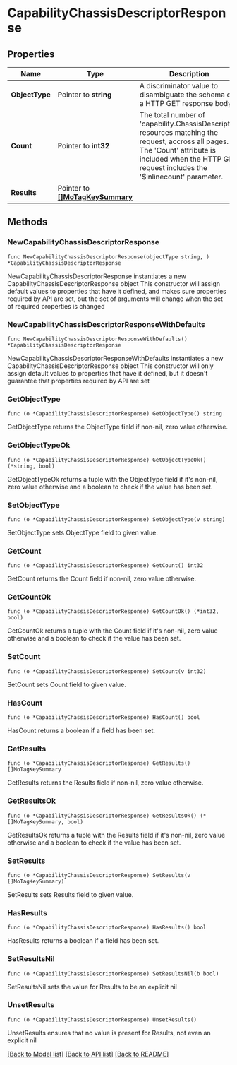 # CapabilityChassisDescriptorResponse

## Properties

Name | Type | Description | Notes
------------ | ------------- | ------------- | -------------
**ObjectType** | Pointer to **string** | A discriminator value to disambiguate the schema of a HTTP GET response body. | 
**Count** | Pointer to **int32** | The total number of &#39;capability.ChassisDescriptor&#39; resources matching the request, accross all pages. The &#39;Count&#39; attribute is included when the HTTP GET request includes the &#39;$inlinecount&#39; parameter. | [optional] 
**Results** | Pointer to [**[]MoTagKeySummary**](mo.TagKeySummary.md) |  | [optional] 

## Methods

### NewCapabilityChassisDescriptorResponse

`func NewCapabilityChassisDescriptorResponse(objectType string, ) *CapabilityChassisDescriptorResponse`

NewCapabilityChassisDescriptorResponse instantiates a new CapabilityChassisDescriptorResponse object
This constructor will assign default values to properties that have it defined,
and makes sure properties required by API are set, but the set of arguments
will change when the set of required properties is changed

### NewCapabilityChassisDescriptorResponseWithDefaults

`func NewCapabilityChassisDescriptorResponseWithDefaults() *CapabilityChassisDescriptorResponse`

NewCapabilityChassisDescriptorResponseWithDefaults instantiates a new CapabilityChassisDescriptorResponse object
This constructor will only assign default values to properties that have it defined,
but it doesn't guarantee that properties required by API are set

### GetObjectType

`func (o *CapabilityChassisDescriptorResponse) GetObjectType() string`

GetObjectType returns the ObjectType field if non-nil, zero value otherwise.

### GetObjectTypeOk

`func (o *CapabilityChassisDescriptorResponse) GetObjectTypeOk() (*string, bool)`

GetObjectTypeOk returns a tuple with the ObjectType field if it's non-nil, zero value otherwise
and a boolean to check if the value has been set.

### SetObjectType

`func (o *CapabilityChassisDescriptorResponse) SetObjectType(v string)`

SetObjectType sets ObjectType field to given value.


### GetCount

`func (o *CapabilityChassisDescriptorResponse) GetCount() int32`

GetCount returns the Count field if non-nil, zero value otherwise.

### GetCountOk

`func (o *CapabilityChassisDescriptorResponse) GetCountOk() (*int32, bool)`

GetCountOk returns a tuple with the Count field if it's non-nil, zero value otherwise
and a boolean to check if the value has been set.

### SetCount

`func (o *CapabilityChassisDescriptorResponse) SetCount(v int32)`

SetCount sets Count field to given value.

### HasCount

`func (o *CapabilityChassisDescriptorResponse) HasCount() bool`

HasCount returns a boolean if a field has been set.

### GetResults

`func (o *CapabilityChassisDescriptorResponse) GetResults() []MoTagKeySummary`

GetResults returns the Results field if non-nil, zero value otherwise.

### GetResultsOk

`func (o *CapabilityChassisDescriptorResponse) GetResultsOk() (*[]MoTagKeySummary, bool)`

GetResultsOk returns a tuple with the Results field if it's non-nil, zero value otherwise
and a boolean to check if the value has been set.

### SetResults

`func (o *CapabilityChassisDescriptorResponse) SetResults(v []MoTagKeySummary)`

SetResults sets Results field to given value.

### HasResults

`func (o *CapabilityChassisDescriptorResponse) HasResults() bool`

HasResults returns a boolean if a field has been set.

### SetResultsNil

`func (o *CapabilityChassisDescriptorResponse) SetResultsNil(b bool)`

 SetResultsNil sets the value for Results to be an explicit nil

### UnsetResults
`func (o *CapabilityChassisDescriptorResponse) UnsetResults()`

UnsetResults ensures that no value is present for Results, not even an explicit nil

[[Back to Model list]](../README.md#documentation-for-models) [[Back to API list]](../README.md#documentation-for-api-endpoints) [[Back to README]](../README.md)


